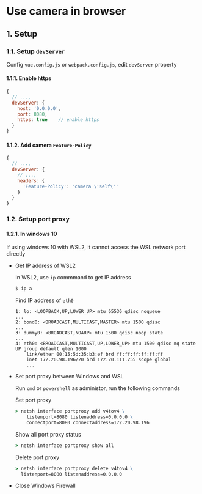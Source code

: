 # Use camera in browser

## 1. Setup

### 1.1. Setup `devServer`

Config `vue.config.js` or `webpack.config.js`, edit `devServer` property

#### 1.1.1. Enable https

```javascript
{
  // ...,
  devServer: {
    host: '0.0.0.0',
    port: 8080,
    https: true    // enable https
  }
}
```

#### 1.1.2. Add camera `Feature-Policy`

```javascript
{
  // ...,
  devServer: {
    // ...,
    headers: {
      'Feature-Policy': 'camera \'self\''
    }
  }
}
```

### 1.2. Setup port proxy

#### 1.2.1. In windows 10

If using windows 10 with WSL2, it cannot access the WSL network port directly

- Get IP address of WSL2
  
  In WSL2, use `ip` commmand to get IP address

  ```bash
  $ ip a
  ```

  Find IP address of `eth0`

  ```plain
  1: lo: <LOOPBACK,UP,LOWER_UP> mtu 65536 qdisc noqueue 
  ...
  2: bond0: <BROADCAST,MULTICAST,MASTER> mtu 1500 qdisc 
  ...
  3: dummy0: <BROADCAST,NOARP> mtu 1500 qdisc noop state 
  ...
  4: eth0: <BROADCAST,MULTICAST,UP,LOWER_UP> mtu 1500 qdisc mq state UP group default qlen 1000
      link/ether 00:15:5d:35:b3:ef brd ff:ff:ff:ff:ff:ff
      inet 172.20.98.196/20 brd 172.20.111.255 scope global 
      ...
  ```

- Set port proxy between Windows and WSL

  Run `cmd` or `powershell` as administor, run the following commands

  Set port proxy

  ```cmd
  > netsh interface portproxy add v4tov4 \
      listenport=8080 listenaddress=0.0.0.0 \
      connectport=8080 connectaddress=172.20.98.196
  ```

  Show all port proxy status

  ```cmd
  > netsh interface portproxy show all
  ```

  Delete port proxy

  ```cmd
  > netsh interface portproxy delete v4tov4 \
    listenport=8080 listenaddress=0.0.0.0
  ```

- Close Windows Firewall
